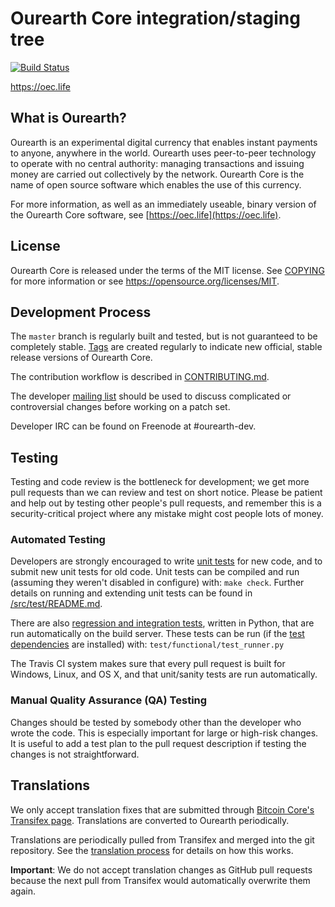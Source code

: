 Ourearth Core integration/staging tree
=====================================

[![Build Status](https://travis-ci.org/ourearth-project/ourearth.svg?branch=master)](https://travis-ci.org/ourearth-project/ourearth)

https://oec.life

What is Ourearth?
----------------

Ourearth is an experimental digital currency that enables instant payments to
anyone, anywhere in the world. Ourearth uses peer-to-peer technology to operate
with no central authority: managing transactions and issuing money are carried
out collectively by the network. Ourearth Core is the name of open source
software which enables the use of this currency.

For more information, as well as an immediately useable, binary version of
the Ourearth Core software, see [https://oec.life](https://oec.life).

License
-------

Ourearth Core is released under the terms of the MIT license. See [COPYING](COPYING) for more
information or see https://opensource.org/licenses/MIT.

Development Process
-------------------

The `master` branch is regularly built and tested, but is not guaranteed to be
completely stable. [Tags](https://github.com/ourearth-project/ourearth/tags) are created
regularly to indicate new official, stable release versions of Ourearth Core.

The contribution workflow is described in [CONTRIBUTING.md](CONTRIBUTING.md).

The developer [mailing list](https://groups.google.com/forum/#!forum/ourearth-dev)
should be used to discuss complicated or controversial changes before working
on a patch set.

Developer IRC can be found on Freenode at #ourearth-dev.

Testing
-------

Testing and code review is the bottleneck for development; we get more pull
requests than we can review and test on short notice. Please be patient and help out by testing
other people's pull requests, and remember this is a security-critical project where any mistake might cost people
lots of money.

### Automated Testing

Developers are strongly encouraged to write [unit tests](src/test/README.md) for new code, and to
submit new unit tests for old code. Unit tests can be compiled and run
(assuming they weren't disabled in configure) with: `make check`. Further details on running
and extending unit tests can be found in [/src/test/README.md](/src/test/README.md).

There are also [regression and integration tests](/test), written
in Python, that are run automatically on the build server.
These tests can be run (if the [test dependencies](/test) are installed) with: `test/functional/test_runner.py`

The Travis CI system makes sure that every pull request is built for Windows, Linux, and OS X, and that unit/sanity tests are run automatically.

### Manual Quality Assurance (QA) Testing

Changes should be tested by somebody other than the developer who wrote the
code. This is especially important for large or high-risk changes. It is useful
to add a test plan to the pull request description if testing the changes is
not straightforward.

Translations
------------

We only accept translation fixes that are submitted through [Bitcoin Core's Transifex page](https://www.transifex.com/projects/p/bitcoin/).
Translations are converted to Ourearth periodically.

Translations are periodically pulled from Transifex and merged into the git repository. See the
[translation process](doc/translation_process.md) for details on how this works.

**Important**: We do not accept translation changes as GitHub pull requests because the next
pull from Transifex would automatically overwrite them again.

